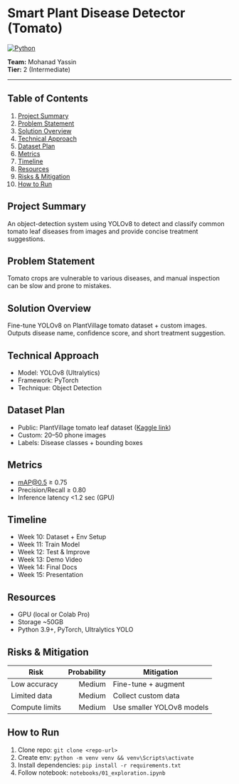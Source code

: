 # Smart Plant Disease Detector (Tomato)

[![Python](https://img.shields.io/badge/Python-3.9+-blue)](https://www.python.org/)

**Team:** Mohanad Yassin  
**Tier:** 2 (Intermediate)

---

## Table of Contents
1. [Project Summary](#project-summary)
2. [Problem Statement](#problem-statement)
3. [Solution Overview](#solution-overview)
4. [Technical Approach](#technical-approach)
5. [Dataset Plan](#dataset-plan)
6. [Metrics](#metrics)
7. [Timeline](#timeline)
8. [Resources](#resources)
9. [Risks & Mitigation](#risks--mitigation)
10. [How to Run](#how-to-run)

## Project Summary
An object-detection system using YOLOv8 to detect and classify common tomato leaf diseases from images and provide concise treatment suggestions.

## Problem Statement
Tomato crops are vulnerable to various diseases, and manual inspection can be slow and prone to mistakes.

## Solution Overview
Fine-tune YOLOv8 on PlantVillage tomato dataset + custom images. Outputs disease name, confidence score, and short treatment suggestion.

## Technical Approach
- Model: YOLOv8 (Ultralytics)
- Framework: PyTorch
- Technique: Object Detection

## Dataset Plan
- Public: PlantVillage tomato leaf dataset ([Kaggle link](https://www.kaggle.com/datasets/emmarex/plantdisease))
- Custom: 20–50 phone images
- Labels: Disease classes + bounding boxes

## Metrics
- mAP@0.5 ≥ 0.75
- Precision/Recall ≥ 0.80
- Inference latency <1.2 sec (GPU)

## Timeline
- Week 10: Dataset + Env Setup
- Week 11: Train Model
- Week 12: Test & Improve
- Week 13: Demo Video
- Week 14: Final Docs
- Week 15: Presentation

## Resources
- GPU (local or Colab Pro)
- Storage ~50GB
- Python 3.9+, PyTorch, Ultralytics YOLO

## Risks & Mitigation
| Risk | Probability | Mitigation |
|---|---:|---|
| Low accuracy | Medium | Fine-tune + augment |
| Limited data | Medium | Collect custom data |
| Compute limits | Medium | Use smaller YOLOv8 models |

## How to Run
1. Clone repo: `git clone <repo-url>`
2. Create env: `python -m venv venv && venv\Scripts\activate`
3. Install dependencies: `pip install -r requirements.txt`
4. Follow notebook: `notebooks/01_exploration.ipynb`
